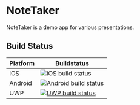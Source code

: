 # NoteTaker

NoteTaker is a demo app for various presentations.

## Build Status

| Platform | Buildstatus |
|----------|-------------|
| iOS | ![iOS build status](https://build.appcenter.ms/v0.1/apps/2694d8cf-3634-406d-a140-16641f003e07/branches/develop/badge "iOS build status") |
| Android | ![Android build status](https://build.appcenter.ms/v0.1/apps/3a427549-7d9b-4ab4-817e-b2b415f0cfed/branches/develop/badge "Android build status")|
| UWP | [![UWP build status](https://build.appcenter.ms/v0.1/apps/3251d284-0059-470e-81a7-4555f84c20fb/branches/master/badge "UWP build status")](https://appcenter.ms) |

